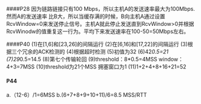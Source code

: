 ####P28 
因为链路链接只有100 Mbps，所以主机A的发送速率最大为100Mbps. 然而A的发送速率 比B大，所以当缓存满的时候，B向主机A通过设置RcvWindow=0来发送停止信号。主机A就此停止发送直到RcvWindow>0并根据RcvWinodw的值重复这一行为。平均下来发送速率在100-50=50Mbps左右。





####P40
(1)在[1,6]和[23,26]的间隔运行
(2)在[6,16]和[17,22]的间隔运行
(3)根据三个冗余的ACK检测的
(4)根据超时检测
(5)初值为32
(6)42*0.5=21
(7)29*0.5=14.5
(8)第七个传输轮回
(9)threshold：8*0.5=4MSS   window：4+3=7MSS
(10)threshold为21个MSS 拥塞窗口为1
(11)1+2+4+8+16+21=52

#### P44
a.（12-6）/1=6MSS
b.(6+7+8+9+10+11)/6=8.5 MSS/RTT